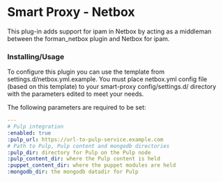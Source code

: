 # Smart Proxy - Netbox

This plug-in adds support for ipam in Netbox by acting as a middleman between the forman_netbox plugin and Netbox for ipam.

### Installing/Usage

To configure this plugin you can use the template from settings.d/netbox.yml.example.
You must place netbox.yml config file (based on this template) to your 
smart-proxy config/settings.d/ directory with the parameters edited to meet your needs.

The following parameters are required to be set:

```yaml
---
# Pulp integration
:enabled: true
:pulp_url: https://url-to-pulp-service.example.com
# Path to Pulp, Pulp content and mongodb directories
:pulp_dir: directory for Pulp on the Pulp node
:pulp_content_dir: where the Pulp content is held
:puppet_content_dir: where the puppet modules are held
:mongodb_dir: the mongodb datadir for Pulp
```
